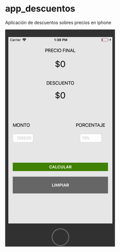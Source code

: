 # app_descuentos
Aplicación de descuentos sobres precios en iphone

![screen_app](https://github.com/forsa138/app_descuentos/blob/master/Screenshot_app.png)

